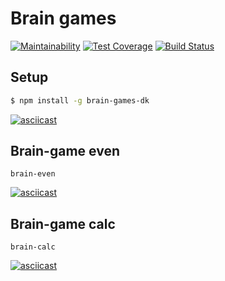 # Brain games

[![Maintainability](https://api.codeclimate.com/v1/badges/a99a88d28ad37a79dbf6/maintainability)](https://codeclimate.com/github/codeclimate/codeclimate/maintainability)
[![Test Coverage](https://api.codeclimate.com/v1/badges/a99a88d28ad37a79dbf6/test_coverage)](https://codeclimate.com/github/codeclimate/codeclimate/test_coverage)
[![Build Status](https://travis-ci.org/DK-2013/project-lvl1-s490.svg?branch=master)](https://travis-ci.org/DK-2013/project-lvl1-s490)

## Setup
```sh
$ npm install -g brain-games-dk
```
[![asciicast](https://asciinema.org/a/T3yz5OUGqb8aWYxQAiBYMrk9f.svg)](https://asciinema.org/a/T3yz5OUGqb8aWYxQAiBYMrk9f?speed=2)

## Brain-game even
```
brain-even
```
[![asciicast](https://asciinema.org/a/PptA9MZvqIj8bWwMjPpCXaKzd.svg)](https://asciinema.org/a/PptA9MZvqIj8bWwMjPpCXaKzd?speed=2)

## Brain-game calc
```
brain-calc
```
[![asciicast](https://asciinema.org/a/RH3kinH11jDeAWy2dV8ew723D.svg)](https://asciinema.org/a/RH3kinH11jDeAWy2dV8ew723D?speed=2)